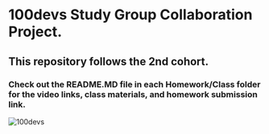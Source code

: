 # 100devs Study Group Collaboration Project.

## This repository follows the 2nd cohort.

### Check out the README.MD file in each Homework/Class folder for the video links, class materials, and homework submission link.

![100devs](https://user-images.githubusercontent.com/42125735/229366931-b93bf38f-8ef1-42a6-af40-bb9c79975320.jpeg)
